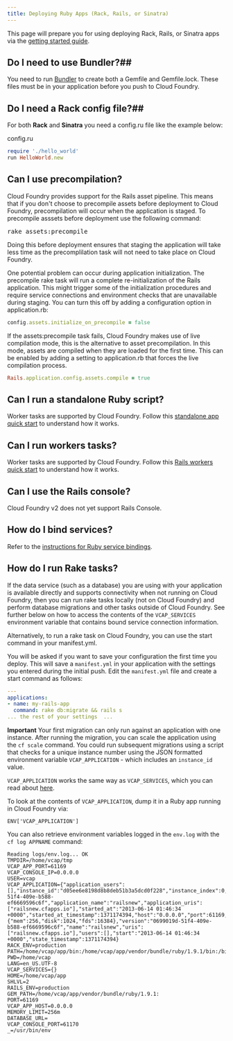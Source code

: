 ```yaml
---
title: Deploying Ruby Apps (Rack, Rails, or Sinatra)
---
```


This page will prepare you for using deploying Rack, Rails, or Sinatra apps via the [getting started guide](../../../dotcom/getting-started.html).

## <a id='bundler'></a> Do I need to use Bundler?##

You need to run <a href="http://gembundler.com/">Bundler</a> to create both a Gemfile and Gemfile.lock. These files must be in your application before you push to Cloud Foundry.

## <a id='config'></a> Do I need a Rack config file?##

For both **Rack** and **Sinatra** you need a config.ru file like the example below:

config.ru

~~~ruby
require './hello_world'
run HelloWorld.new
~~~

## <a id='precompile'></a> Can I use precompilation? ##

Cloud Foundry provides support for the Rails asset pipeline. This means that if you don't choose to precompile assets before deployment to Cloud Foundry, precompilation will occur when the application is staged.
To precompile asssets before deployment use the following command:

<pre class="terminal">
rake assets:precompile
</pre>

Doing this before deployment ensures that staging the application will take less time as the precomplilation task will not need to take place on Cloud Foundry.

One potential problem can occur during application initialization. The precompile rake task will run a complete re-initialization of the Rails application. This might trigger some of the initialization procedures and require service connections and environment checks that are unavailable during staging. You can turn this off by adding a configuration option in application.rb:

~~~ruby
config.assets.initialize_on_precompile = false
~~~

If the assets:precompile task fails, Cloud Foundry makes use of live compilation mode, this is the alternative to asset precompilation. In this mode, assets are compiled when they are loaded for the first time. This can be enabled by adding a setting to application.rb that forces the live compilation process.

~~~ruby
Rails.application.config.assets.compile = true
~~~

## <a id='standalone'></a> Can I run a standalone Ruby script? ##

Worker tasks are supported by Cloud Foundry. Follow this [standalone app quick start](rails-running-worker-tasks.html) to understand how it works.

## <a id='workers'></a> Can I run workers tasks? ##

Worker tasks are supported by Cloud Foundry. Follow this [Rails workers quick start](rails-running-worker-tasks.html) to understand how it works.

## <a id='console'></a> Can I use the Rails console? ##

Cloud Foundry v2 does not yet support Rails Console.

## <a id='services'></a> How do I bind services? ##

Refer to the [instructions for Ruby service bindings](../../services/ruby-service-bindings.html).

## <a id='rake'></a> How do I run Rake tasks? ##

If the data service (such as a database) you are using with your application is available directly and supports connectivity when not running on Cloud Foundry, then you can run rake tasks locally (not on Cloud Foundry) and perform database migrations and other tasks outside of Cloud Foundry. See further below on how to access the contents of the `VCAP_SERVICES` environment variable that contains bound service connection information.

Alternatively, to run a rake task on Cloud Foundry, you can use the start command in your manifest.yml.

You will be asked if you want to save your configuration the first time you deploy. This will save a `manifest.yml` in your application with the settings you entered during the initial push. Edit the `manifest.yml` file and create a start command as follows:

~~~yaml
---
applications:
- name: my-rails-app
  command: rake db:migrate && rails s
... the rest of your settings  ...
~~~

**Important** Your first migration can only run against an application with one instance. After running the migration, you can scale the application using the `cf scale` command. You could run subsequent migrations using a script that checks for a unique instance number using the JSON formatted environment variable `VCAP_APPLICATION` - which includes an `instance_id` value.

`VCAP_APPLICATION` works the same way as `VCAP_SERVICES`, which you can read about [here](../../services/environment-variable.html).

To look at the contents of `VCAP_APPLICATION`, dump it in a Ruby app running in Cloud Foundry via:

`ENV['VCAP_APPLICATION']`

You can also retrieve environment variables logged in the `env.log` with the `cf log APPNAME` command:

~~~
Reading logs/env.log... OK
TMPDIR=/home/vcap/tmp
VCAP_APP_PORT=61169
VCAP_CONSOLE_IP=0.0.0.0
USER=vcap
VCAP_APPLICATION={"application_users":[],"instance_id":"d05ee6e8198d8b8deb51b3a5dcd0f228","instance_index":0,"application_version":"0699019d-51f4-409e-b588-ef6669596c6f","application_name":"railsnew","application_uris":["railsnew.cfapps.io"],"started_at":"2013-06-14 01:46:34 +0000","started_at_timestamp":1371174394,"host":"0.0.0.0","port":61169,"limits":{"mem":256,"disk":1024,"fds":16384},"version":"0699019d-51f4-409e-b588-ef6669596c6f","name":"railsnew","uris":["railsnew.cfapps.io"],"users":[],"start":"2013-06-14 01:46:34 +0000","state_timestamp":1371174394}
RACK_ENV=production
PATH=/home/vcap/app/bin:/home/vcap/app/vendor/bundle/ruby/1.9.1/bin:/bin:/usr/bin:/bin:/usr/bin
PWD=/home/vcap
LANG=en_US.UTF-8
VCAP_SERVICES={}
HOME=/home/vcap/app
SHLVL=2
RAILS_ENV=production
GEM_PATH=/home/vcap/app/vendor/bundle/ruby/1.9.1:
PORT=61169
VCAP_APP_HOST=0.0.0.0
MEMORY_LIMIT=256m
DATABASE_URL=
VCAP_CONSOLE_PORT=61170
_=/usr/bin/env

~~~